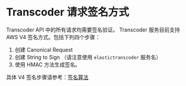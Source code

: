# Transcoder 请求签名方式

Transcoder API 中的所有请求均需要签名验证。
Transcoder 服务目前支持 AWS V4 签名方式。包括下列四个步骤：
1. 创建 Canonical Request
2. 创建 String to Sign （请注意使用 `elastictranscoder` 服务名）
3. 使用 HMAC 方法生成签名。

具体 V4 签名步骤请参考：[签名算法](.doc/s2/signature/signature.html#添加version-4-签名：)
